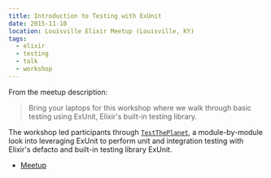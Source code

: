 ```yaml
---
title: Introduction to Testing with ExUnit
date: 2015-11-10
location: Louisville Elixir Meetup (Louisville, KY)
tags:
  - elixir
  - testing
  - talk
  - workshop
---
```


From the meetup description:

> Bring your laptops for this workshop where we walk through basic testing using ExUnit, Elixir's built-in testing library.

The workshop led participants through [`TestThePlanet`](https://github.com/slogsdon/test-the-planet), a module-by-module look into leveraging ExUnit to perform unit and integration testing with Elixir's defacto and built-in testing library ExUnit.

* [Meetup](http://www.meetup.com/Elixir-Louisville/events/226520804/)
